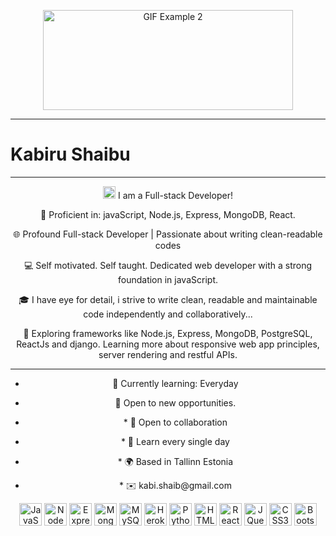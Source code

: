 
<p align="center">
  <img src="https://media.giphy.com/media/MeJgB3yMMwIaHmKD4z/giphy.gif" width="400" height="160" alt="GIF Example 2"> 
</p>



---

<p align="center">
  <h1>Kabiru Shaibu</h1>
</p>

---

<p align="center" >
  <a href="https://developer.mozilla.org/en-US/docs/Web/JavaScript" target="_blank" rel="noreferrer"><img src="https://raw.githubusercontent.com/danielcranney/readme-generator/main/public/icons/skills/javascript-colored.svg" width="20" height="20" alt="JavaScript" /></a> I am a Full-stack Developer!
</p>

<p align="center">
  🔧 Proficient in: javaScript, Node.js, Express, MongoDB, React.
</p>

<p align="center">
  🌐 Profound Full-stack Developer | Passionate about writing clean-readable codes 
</p>

<p align="center">
  💻 Self motivated. Self taught. Dedicated web developer with a strong foundation in javaScript.
</p>

<p align="center">
  🎓 I have eye for detail, i strive to write clean, readable and maintainable code independently and collaboratively...
</p>

<p align="center">
  🚀 Exploring frameworks like Node.js, Express, MongoDB, PostgreSQL, ReactJs and django. Learning more about responsive web app principles, server rendering and restful APIs.
</p>

---

<ul align="center">
  <li><p>🌱 Currently learning: Everyday</p></li>
  <li><p>🌟 Open to new opportunities.</p></li>
  <li><p>*   🤝  Open to collaboration</p></li>
  <li><p>*   🧠  Learn every single day</p></li>
  <li><p>*   🌍  Based in Tallinn Estonia</p></li>
  <li><p>*   ✉️  kabi.shaib@gmail.com</p></li>
</ul>


<p align="center">
<a href="https://developer.mozilla.org/en-US/docs/Web/JavaScript" target="_blank" rel="noreferrer"><img src="https://raw.githubusercontent.com/danielcranney/readme-generator/main/public/icons/skills/javascript-colored.svg" width="36" height="36" alt="JavaScript" /></a>
<a href="https://nodejs.org/en/" target="_blank" rel="noreferrer"><img src="https://raw.githubusercontent.com/danielcranney/readme-generator/main/public/icons/skills/nodejs-colored.svg" width="36" height="36" alt="NodeJS" /></a>
<a href="https://expressjs.com/" target="_blank" rel="noreferrer"><img src="https://raw.githubusercontent.com/danielcranney/readme-generator/main/public/icons/skills/express-colored.svg" width="36" height="36" alt="Express" /></a>
<a href="https://www.mongodb.com/" target="_blank" rel="noreferrer"><img src="https://raw.githubusercontent.com/danielcranney/readme-generator/main/public/icons/skills/mongodb-colored.svg" width="36" height="36" alt="MongoDB" /></a>
<a href="https://www.mysql.com/" target="_blank" rel="noreferrer"><img src="https://raw.githubusercontent.com/danielcranney/readme-generator/main/public/icons/skills/mysql-colored.svg" width="36" height="36" alt="MySQL" /></a>
<a href="https://www.heroku.com/" target="_blank" rel="noreferrer"><img src="https://raw.githubusercontent.com/danielcranney/readme-generator/main/public/icons/skills/heroku-colored.svg" width="36" height="36" alt="Heroku" /></a>
<a href="https://www.python.org/" target="_blank" rel="noreferrer"><img src="https://raw.githubusercontent.com/danielcranney/readme-generator/main/public/icons/skills/python-colored.svg" width="36" height="36" alt="Python" /></a>
<a href="https://developer.mozilla.org/en-US/docs/Glossary/HTML5" target="_blank" rel="noreferrer"><img src="https://raw.githubusercontent.com/danielcranney/readme-generator/main/public/icons/skills/html5-colored.svg" width="36" height="36" alt="HTML5" /></a>
<a href="https://reactjs.org/" target="_blank" rel="noreferrer"><img src="https://raw.githubusercontent.com/danielcranney/readme-generator/main/public/icons/skills/react-colored.svg" width="36" height="36" alt="React" /></a>
<a href="https://jquery.com/" target="_blank" rel="noreferrer"><img src="https://raw.githubusercontent.com/danielcranney/readme-generator/main/public/icons/skills/jquery-colored.svg" width="36" height="36" alt="JQuery" /></a>
<a href="https://www.w3.org/TR/CSS/#css" target="_blank" rel="noreferrer"><img src="https://raw.githubusercontent.com/danielcranney/readme-generator/main/public/icons/skills/css3-colored.svg" width="36" height="36" alt="CSS3" /></a>
<a href="https://getbootstrap.com/" target="_blank" rel="noreferrer"><img src="https://raw.githubusercontent.com/danielcranney/readme-generator/main/public/icons/skills/bootstrap-colored.svg" width="36" height="36" alt="Bootstrap" /></a>
</p>
                    
